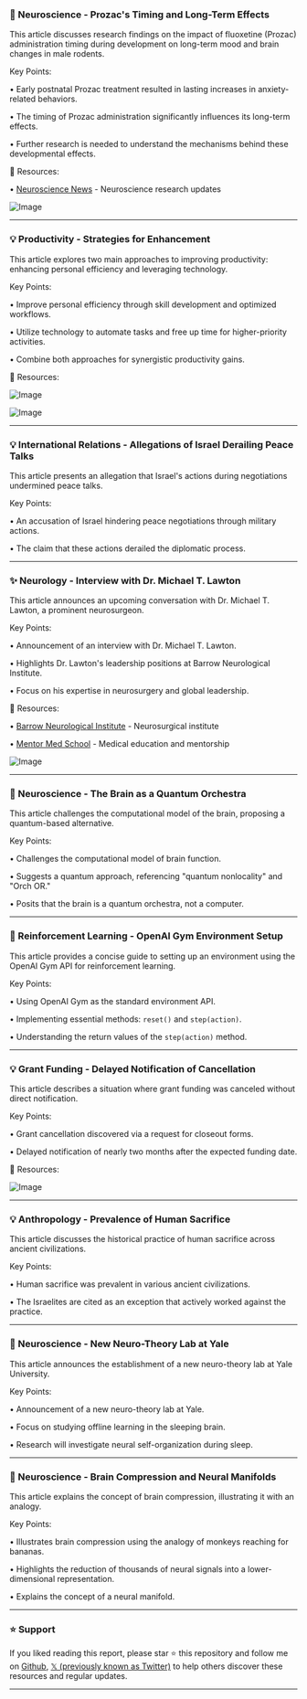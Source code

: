 ### 🤖 Neuroscience - Prozac's Timing and Long-Term Effects

This article discusses research findings on the impact of fluoxetine (Prozac) administration timing during development on long-term mood and brain changes in male rodents.

Key Points:

• Early postnatal Prozac treatment resulted in lasting increases in anxiety-related behaviors.


• The timing of Prozac administration significantly influences its long-term effects.


• Further research is needed to understand the mechanisms behind these developmental effects.


🔗 Resources:

• [Neuroscience News](https://x.com/NeuroscienceNew) - Neuroscience research updates

![Image](https://pbs.twimg.com/media/GvR_IOZXIAAdz8N?format=jpg&name=small)


---
### 💡 Productivity - Strategies for Enhancement

This article explores two main approaches to improving productivity: enhancing personal efficiency and leveraging technology.

Key Points:

• Improve personal efficiency through skill development and optimized workflows.


• Utilize technology to automate tasks and free up time for higher-priority activities.


• Combine both approaches for synergistic productivity gains.


🔗 Resources:

![Image](https://pbs.twimg.com/media/GvQ8_MaWgAAJ4et?format=png&name=small)

![Image](https://pbs.twimg.com/media/GvQ8_MKXEAAHbpg?format=jpg&name=small)


---
### 💡 International Relations -  Allegations of Israel Derailing Peace Talks

This article presents an allegation that Israel's actions during negotiations undermined peace talks.

Key Points:

•  An accusation of Israel hindering peace negotiations through military actions.


•  The claim that these actions derailed the diplomatic process.



---
### ✨ Neurology - Interview with Dr. Michael T. Lawton

This article announces an upcoming conversation with Dr. Michael T. Lawton, a prominent neurosurgeon.

Key Points:

•  Announcement of an interview with Dr. Michael T. Lawton.


•  Highlights Dr. Lawton's leadership positions at Barrow Neurological Institute.


•  Focus on his expertise in neurosurgery and global leadership.



🔗 Resources:

• [Barrow Neurological Institute](https://x.com/BarrowNeuro) -  Neurosurgical institute


• [Mentor Med School](https://x.com/MentorMedschool) - Medical education and mentorship


![Image](https://pbs.twimg.com/media/Gu9wJy_WMAMn92Y?format=jpg&name=small)


---
### 🤖 Neuroscience - The Brain as a Quantum Orchestra

This article challenges the computational model of the brain, proposing a quantum-based alternative.

Key Points:

•  Challenges the computational model of brain function.


•  Suggests a quantum approach, referencing "quantum nonlocality" and "Orch OR."


•  Posits that the brain is a quantum orchestra, not a computer.



---
### 🤖 Reinforcement Learning - OpenAI Gym Environment Setup

This article provides a concise guide to setting up an environment using the OpenAI Gym API for reinforcement learning.

Key Points:

•  Using OpenAI Gym as the standard environment API.


•  Implementing essential methods: `reset()` and `step(action)`.


•  Understanding the return values of the `step(action)` method.



---
### 💡 Grant Funding - Delayed Notification of Cancellation

This article describes a situation where grant funding was canceled without direct notification.

Key Points:

•  Grant cancellation discovered via a request for closeout forms.


•  Delayed notification of nearly two months after the expected funding date.



🔗 Resources:

![Image](https://pbs.twimg.com/media/GvJB_RVW0AEZvRR?format=png&name=small)


---
### 💡 Anthropology - Prevalence of Human Sacrifice

This article discusses the historical practice of human sacrifice across ancient civilizations.

Key Points:

•  Human sacrifice was prevalent in various ancient civilizations.


•  The Israelites are cited as an exception that actively worked against the practice.



---
### 🚀 Neuroscience - New Neuro-Theory Lab at Yale

This article announces the establishment of a new neuro-theory lab at Yale University.

Key Points:

•  Announcement of a new neuro-theory lab at Yale.


•  Focus on studying offline learning in the sleeping brain.


•  Research will investigate neural self-organization during sleep.



---
### 🤖 Neuroscience - Brain Compression and Neural Manifolds

This article explains the concept of brain compression, illustrating it with an analogy.

Key Points:

•  Illustrates brain compression using the analogy of monkeys reaching for bananas.


•  Highlights the reduction of thousands of neural signals into a lower-dimensional representation.


•  Explains the concept of a neural manifold.


---

### ⭐️ Support

If you liked reading this report, please star ⭐️ this repository and follow me on [Github](https://github.com/Drix10), [𝕏 (previously known as Twitter)](https://x.com/DRIX_10_) to help others discover these resources and regular updates.

---
